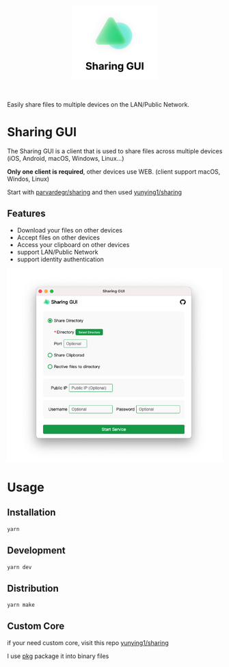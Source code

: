 <p align="center">
<br>
<img src="assets/header.png" width="200" style="max-width: 100%;" />
<br><br><br>
</p>

Easily share files to multiple devices on the LAN/Public Network.

# Sharing GUI

The Sharing GUI is a client that is used to share files across multiple devices (iOS, Android, macOS, Windows, Linux...)

**Only one client is required**, other devices use WEB. (client support macOS, Windos, Linux)

Start with [parvardegr/sharing](https://github.com/parvardegr/sharing) and then used [yunying1/sharing](https://github.com/yunying1/sharing)

## Features
- Download your files on other devices
- Accept files on other devices
- Access your clipboard on other devices
- support LAN/Public Network
- support identity authentication

![Preview](assets/app.png)

# Usage

## Installation

```bash
yarn
```

## Development

```bash
yarn dev
```

## Distribution

```bash
yarn make
```

## Custom Core

if your need custom core, visit this repo [yunying1/sharing](https://github.com/yunying1/sharing)

I use [pkg](https://github.com/vercel/pkg) package it into binary files
